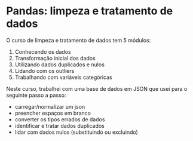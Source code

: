 # Pandas: limpeza e tratamento de dados

O curso de limpeza e tratamento de dados tem 5 módulos:
1. Conhecendo os dados
2. Transformação inicial dos dados
3. Utilizando dados duplicados e nulos
4. Lidando com os outliers
5. Trabalhando com variáveis categóricas

Neste curso, trabalhei com uma base de dados em JSON que usei para o seguinte passo a passo:
* carregar/normalizar um json
* preencher espaços em branco
* converter os tipos errados de dados
* identificar e tratar dados duplicados
* lidar com dados nulos (substituindo ou excluindo)